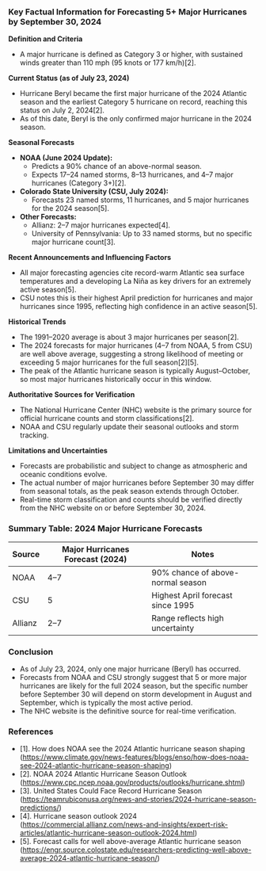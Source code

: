 ### Key Factual Information for Forecasting 5+ Major Hurricanes by September 30, 2024

**Definition and Criteria**
- A major hurricane is defined as Category 3 or higher, with sustained winds greater than 110 mph (95 knots or 177 km/h)[2].

**Current Status (as of July 23, 2024)**
- Hurricane Beryl became the first major hurricane of the 2024 Atlantic season and the earliest Category 5 hurricane on record, reaching this status on July 2, 2024[2].
- As of this date, Beryl is the only confirmed major hurricane in the 2024 season.

**Seasonal Forecasts**
- **NOAA (June 2024 Update):**
  - Predicts a 90% chance of an above-normal season.
  - Expects 17–24 named storms, 8–13 hurricanes, and 4–7 major hurricanes (Category 3+)[2].
- **Colorado State University (CSU, July 2024):**
  - Forecasts 23 named storms, 11 hurricanes, and 5 major hurricanes for the 2024 season[5].
- **Other Forecasts:**
  - Allianz: 2–7 major hurricanes expected[4].
  - University of Pennsylvania: Up to 33 named storms, but no specific major hurricane count[3].

**Recent Announcements and Influencing Factors**
- All major forecasting agencies cite record-warm Atlantic sea surface temperatures and a developing La Niña as key drivers for an extremely active season[5].
- CSU notes this is their highest April prediction for hurricanes and major hurricanes since 1995, reflecting high confidence in an active season[5].

**Historical Trends**
- The 1991–2020 average is about 3 major hurricanes per season[2].
- The 2024 forecasts for major hurricanes (4–7 from NOAA, 5 from CSU) are well above average, suggesting a strong likelihood of meeting or exceeding 5 major hurricanes for the full season[2][5].
- The peak of the Atlantic hurricane season is typically August–October, so most major hurricanes historically occur in this window.

**Authoritative Sources for Verification**
- The National Hurricane Center (NHC) website is the primary source for official hurricane counts and storm classifications[2].
- NOAA and CSU regularly update their seasonal outlooks and storm tracking.

**Limitations and Uncertainties**
- Forecasts are probabilistic and subject to change as atmospheric and oceanic conditions evolve.
- The actual number of major hurricanes before September 30 may differ from seasonal totals, as the peak season extends through October.
- Real-time storm classification and counts should be verified directly from the NHC website on or before September 30, 2024.

### Summary Table: 2024 Major Hurricane Forecasts

| Source         | Major Hurricanes Forecast (2024) | Notes                                      |
|----------------|-------------------------------|---------------------------------------------|
| NOAA           | 4–7                           | 90% chance of above-normal season           |
| CSU            | 5                             | Highest April forecast since 1995           |
| Allianz        | 2–7                           | Range reflects high uncertainty             |

### Conclusion
- As of July 23, 2024, only one major hurricane (Beryl) has occurred.
- Forecasts from NOAA and CSU strongly suggest that 5 or more major hurricanes are likely for the full 2024 season, but the specific number before September 30 will depend on storm development in August and September, which is typically the most active period.
- The NHC website is the definitive source for real-time verification.

### References
- [1]. How does NOAA see the 2024 Atlantic hurricane season shaping (https://www.climate.gov/news-features/blogs/enso/how-does-noaa-see-2024-atlantic-hurricane-season-shaping)
- [2]. NOAA 2024 Atlantic Hurricane Season Outlook (https://www.cpc.ncep.noaa.gov/products/outlooks/hurricane.shtml)
- [3]. United States Could Face Record Hurricane Season (https://teamrubiconusa.org/news-and-stories/2024-hurricane-season-predictions/)
- [4]. Hurricane season outlook 2024 (https://commercial.allianz.com/news-and-insights/expert-risk-articles/atlantic-hurricane-season-outlook-2024.html)
- [5]. Forecast calls for well above-average Atlantic hurricane season (https://engr.source.colostate.edu/researchers-predicting-well-above-average-2024-atlantic-hurricane-season/)